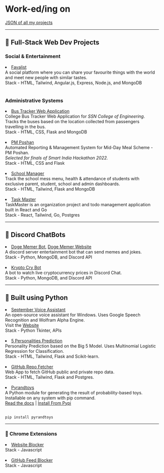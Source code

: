 # Work-ed/ing on

[JSON of all my projects](https://raw.githubusercontent.com/thenithinbalaji/assets/main/repos.json)

----

## 🔮 Full-Stack Web Dev Projects 

### Social & Entertainment 

<li>
    <a href="https://github.com/thenithinbalaji/Favalist">Favalist</a> <br /> 
    A social platform where you can share your favourite things with the world and meet new people with similar tastes. <br />
    Stack - HTML, Tailwind, Angular.js, Express, Node.js, and MongoDB
</li>

<br />

### Administrative Systems

<li>
  <a href="https://github.com/thenithinbalaji/Bus-Tracker">Bus Tracker Web Application</a> <br /> 
  College Bus Tracker Web Application for <i>SSN College of Engineering</i>. <br /> 
  Tracks the buses based on the location collected from passengers travelling in the bus. <br /> 
  Stack - HTML, CSS, Flask and MongoDB
</li> 

<br /> 

<li> 
  <a href="https://github.com/thenithinbalaji/PM-Poshan">PM Poshan</a> <br /> 
  Automated Reporting & Management System for Mid-Day Meal Scheme - PM Poshan. <br /> 
  <i>Selected for finals of Smart India Hackathon 2022.</i> <br /> 
  Stack - HTML, CSS and Flask
</li>

<br /> 

<li> 
  <a href="https://github.com/thenithinbalaji/School-Manager">School Manager</a> <br /> 
  Track the school mess menu, health & attendance of students with exclusive parent, student, school and admin dashboards. <br /> 
  Stack - HTML, Tailwind, Flask and MongoDB
</li>

<br />

<li>
  <a href="https://github.com/thenithinbalaji/Task-Master">Task Master</a> <br />
  TaskMaster is an organization project and todo management application built in React and Go<br />
  Stack - React, Tailwind, Go, Postgres
</li>

----

## 💬 Discord ChatBots 

<li>
    <a href="https://github.com/thenithinbalaji/Doge-Memer">Doge Memer Bot</a>, <a href="https://github.com/thenithinbalaji/Doge-Memer-Website">Doge Memer Website</a> <br /> 
    A discord server entertainment bot that can send memes and jokes. <br /> 
    Stack - Python, MongoDB, and Discord API
</li>

<br />

<li>
  <a href="https://github.com/thenithinbalaji/Krypto-Cry">Krypto Cry Bot</a> <br />
  A bot to watch live cryptocurrency prices in Discord Chat. <br /> 
  Stack - Python, MongoDB, and Discord API
</li>

----

## 🌳 Built using Python 

<li>
  <a href="https://github.com/thenithinbalaji/September-Assistant">September Voice Assistant</a> <br>
  An open-source voice assistant for Windows. Uses Google Speech Recognition and Wolfram Alpha Engine. <br>
  Visit the <a href="https://thenithinbalaji.github.io/September-Assistant/">Website</a> <br>
  Stack - Python Tkinter, APIs
</li>

<br>
 
<li>
  <a href="https://github.com/thenithinbalaji/5Personalities">5 Personalities Prediction</a> <br> 
  Personality Prediction based on the Big 5 Model. Uses Multinomial Logistic Regression for Classification. <br/> 
  Stack - HTML, Tailwind, Flask and Scikit-learn.
</li>

<br>

<li>
  <a href="https://github.com/thenithinbalaji/Repolist">GitHub Repo Fetcher</a> <br> 
  Web App to fetch GitHub public and private repo data. <br> 
  Stack - HTML, Tailwind, Flask and Postgres.
</li>

<br>

<li>
  <a href="https://github.com/thenithinbalaji/pyrandtoys">Pyrandtoys</a> <br> 
  A Python module for generating the result of probability-based toys. Installable on any system with pip command. <br/>
  <a href="https://github.com/thenithinbalaji/pyrandtoys">Read the docs</a> | <a href="https://pypi.org/project/pyrandtoys/">Install From Pypi</a>
  <br/>
  <br/>
  <pre><code>pip install pyrandtoys</code></pre>
</li>

-----

### 🍄 Chrome Extensions

<li>
     <a href="https://github.com/thenithinbalaji/PadiDa-Extension">Website Blocker</a> <br>
    Stack - Javascript
</li>

<br /> 

<li>
     <a href="https://github.com/thenithinbalaji/GitHub-Feed-Blocker">GitHub Feed Blocker</a> <br>
    Stack - Javascript
</li>


